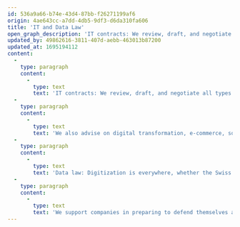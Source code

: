```yaml
---
id: 536a9a66-b74e-43d4-87bb-f26271199af6
origin: 4ae643cc-a7dd-4db5-9df3-d6da310fa606
title: 'IT and Data Law'
open_graph_description: 'IT contracts: We review, draft, and negotiate all types of contracts in the technology industry – outsourcing (including BPO and labor aspects), cloud (including SaaS, IaaS, PaaS), software licensing (including open source & apps), hosting, integration, implementation, infrastructure, consulting, technology transfer (including R&D, H2020), procurement & sourcing, etc.'
updated_by: 49862616-3811-407d-aebb-463013b87200
updated_at: 1695194112
content:
  -
    type: paragraph
    content:
      -
        type: text
        text: 'IT contracts: We review, draft, and negotiate all types of contracts in the technology industry – outsourcing (including BPO and labor aspects), cloud (including SaaS, IaaS, PaaS), software licensing (including open source & apps), hosting, integration, implementation, infrastructure, consulting, technology transfer (including R&D, H2020), procurement & sourcing, etc.'
  -
    type: paragraph
    content:
      -
        type: text
        text: 'We also advise on digital transformation, e-commerce, social media, artificial intelligence (AI) and other emerging technologies, including Internet of Things (IoT), e-health, smart health, MedTech, LegalTech, FinTech, blockchain, non-fungible tokens (NFTs), virtual reality (VR), augmented reality (AR), mixed reality (MR), metaverse, big data analytics, predictive maintenance, quantum computing, etc.'
  -
    type: paragraph
    content:
      -
        type: text
        text: 'Data law: Digitization is everywhere, whether the Swiss Federal Act on Data Protection (FADP), the European General Data Protection Regulation (GDPR) or other laws related to information and data – we advise on all aspects of the content industry. We help with all aspects of the protection, use, marketing and monetization of data and other information, as well as the development, evaluation, implementation and monitoring of data protection management programs.'
  -
    type: paragraph
    content:
      -
        type: text
        text: 'We support companies in preparing to defend themselves against a cyberattack (e.g., creating a plan for coping with and recovering from a cyberattack) and in dealing with all types of IT security incidents.'
---
```


